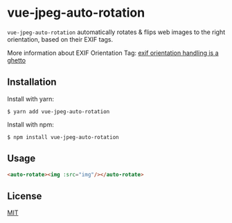 # vue-jpeg-auto-rotation

`vue-jpeg-auto-rotation` automatically rotates & flips web images to the right orientation, based on their EXIF tags.

More information about EXIF Orientation Tag:
[exif orientation handling is a ghetto](http://www.daveperrett.com/articles/2012/07/28/exif-orientation-handling-is-a-ghetto/)

## Installation

Install with yarn:

```
$ yarn add vue-jpeg-auto-rotation
```
Install with npm:

```
$ npm install vue-jpeg-auto-rotation
```

## Usage

```html
<auto-rotate><img :src="img"/></auto-rotate>
```

## License

[MIT](http://opensource.org/licenses/MIT)


